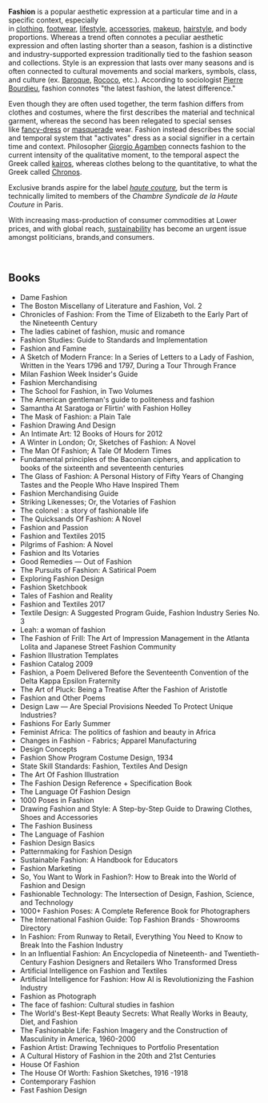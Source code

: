 <p><strong>Fashion</strong>&nbsp;is a popular aesthetic expression at a particular time and in a specific context, especially in&nbsp;<a title="Clothing" href="https://en.wikipedia.org/wiki/Clothing">clothing</a>,&nbsp;<a title="Footwear" href="https://en.wikipedia.org/wiki/Footwear">footwear</a>,&nbsp;<a title="Lifestyle (sociology)" href="https://en.wikipedia.org/wiki/Lifestyle_(sociology)">lifestyle</a>,&nbsp;<a title="Fashion accessory" href="https://en.wikipedia.org/wiki/Fashion_accessory">accessories</a>,&nbsp;<a class="mw-redirect" title="Makeup" href="https://en.wikipedia.org/wiki/Makeup">makeup</a>,&nbsp;<a title="Hairstyle" href="https://en.wikipedia.org/wiki/Hairstyle">hairstyle</a>, and body proportions.&nbsp;Whereas a trend often connotes a peculiar aesthetic expression and often lasting shorter than a season, fashion is a distinctive and industry-supported expression traditionally tied to the fashion season and collections.&nbsp;Style is an expression that lasts over many seasons and is often connected to cultural movements and social markers, symbols, class, and culture (ex.&nbsp;<a title="Baroque" href="https://en.wikipedia.org/wiki/Baroque">Baroque</a>,&nbsp;<a title="Rococo" href="https://en.wikipedia.org/wiki/Rococo">Rococo</a>, etc.). According to sociologist&nbsp;<a title="Pierre Bourdieu" href="https://en.wikipedia.org/wiki/Pierre_Bourdieu">Pierre Bourdieu</a>, fashion connotes "the latest fashion, the latest difference."</p>
<p>Even though they are often used together, the term fashion differs from clothes and costumes, where the first describes the material and technical garment, whereas the second has been relegated to special senses like&nbsp;<a title="Costume party" href="https://en.wikipedia.org/wiki/Costume_party">fancy-dress</a>&nbsp;or&nbsp;<a title="Masquerade ball" href="https://en.wikipedia.org/wiki/Masquerade_ball">masquerade</a>&nbsp;wear. Fashion instead describes the social and temporal system that "activates" dress as a social signifier in a certain time and context. Philosopher&nbsp;<a title="Giorgio Agamben" href="https://en.wikipedia.org/wiki/Giorgio_Agamben">Giorgio Agamben</a>&nbsp;connects fashion to the current intensity of the qualitative moment, to the temporal aspect the Greek called&nbsp;<a title="Kairos" href="https://en.wikipedia.org/wiki/Kairos">kairos</a>, whereas clothes belong to the quantitative, to what the Greek called&nbsp;<a title="Chronos" href="https://en.wikipedia.org/wiki/Chronos">Chronos</a>.</p>
<p>Exclusive brands aspire for the label&nbsp;<em><a title="Haute couture" href="https://en.wikipedia.org/wiki/Haute_couture">haute couture</a>,</em>&nbsp;but the term is technically limited to members of the&nbsp;<em>Chambre Syndicale de la Haute Couture</em>&nbsp;in Paris.</p>
<p>With increasing mass-production of consumer commodities at Lower prices, and with global reach,&nbsp;<a title="Sustainable fashion" href="https://en.wikipedia.org/wiki/Sustainable_fashion">sustainability</a>&nbsp;has become an urgent issue amongst politicians, brands,and consumers.</p>
</br>
<h2> Books </h2>


<ul>

<li><a target="_blank" href="https://github.com/manjunath5496/Fashion-Books/blob/master/fah(1).pdf" style="text-decoration:none;">Dame Fashion  </a></li>

<li><a target="_blank" href="https://github.com/manjunath5496/Fashion-Books/blob/master/fah(2).pdf" style="text-decoration:none;">The Boston Miscellany of Literature and Fashion, Vol. 2</a></li>

<li><a target="_blank" href="https://github.com/manjunath5496/Fashion-Books/blob/master/fah(3).pdf" style="text-decoration:none;">Chronicles of Fashion: From the Time of Elizabeth to the Early Part of the Nineteenth Century</a></li>

<li><a target="_blank" href="https://github.com/manjunath5496/Fashion-Books/blob/master/fah(4).pdf" style="text-decoration:none;">The ladies cabinet of fashion, music and romance</a></li>

<li><a target="_blank" href="https://github.com/manjunath5496/Fashion-Books/blob/master/fah(5).pdf" style="text-decoration:none;">Fashion Studies: Guide to Standards and Implementation </a></li>

<li><a target="_blank" href="https://github.com/manjunath5496/Fashion-Books/blob/master/fah(6).pdf" style="text-decoration:none;">Fashion and Famine</a></li>

<li><a target="_blank" href="https://github.com/manjunath5496/Fashion-Books/blob/master/fah(7).pdf" style="text-decoration:none;">A Sketch of Modern France: In a Series of Letters to a Lady of Fashion, Written in the Years 1796 and 1797, During a Tour Through France  </a></li>

<li><a target="_blank" href="https://github.com/manjunath5496/Fashion-Books/blob/master/fah(8).pdf" style="text-decoration:none;">Milan Fashion Week Insider's Guide   </a></li>

<li><a target="_blank" href="https://github.com/manjunath5496/Fashion-Books/blob/master/fah(9).pdf" style="text-decoration:none;"> Fashion Merchandising</a></li>

<li><a target="_blank" href="https://github.com/manjunath5496/Fashion-Books/blob/master/fah(10).pdf" style="text-decoration:none;">The School for Fashion, in Two Volumes</a></li>


<li><a target="_blank" href="https://github.com/manjunath5496/Fashion-Books/blob/master/fah(12).pdf" style="text-decoration:none;">The American gentleman's guide to politeness and fashion</a></li>

<li><a target="_blank" href="https://github.com/manjunath5496/Fashion-Books/blob/master/fah(13).pdf" style="text-decoration:none;">Samantha At Saratoga or Flirtin' with Fashion Holley </a></li>

<li><a target="_blank" href="https://github.com/manjunath5496/Fashion-Books/blob/master/fah(14).pdf" style="text-decoration:none;">The Mask of Fashion: a Plain Tale </a></li>

<li><a target="_blank" href="https://github.com/manjunath5496/Fashion-Books/blob/master/fah(15).pdf" style="text-decoration:none;">Fashion Drawing And Design   </a></li>

<li><a target="_blank" href="https://github.com/manjunath5496/Fashion-Books/blob/master/fah(16).pdf" style="text-decoration:none;">An Intimate Art: 12 Books of Hours for 2012  </a></li>


<li><a target="_blank" href="https://github.com/manjunath5496/Fashion-Books/blob/master/fah(17).pdf" style="text-decoration:none;"> A Winter in London; Or, Sketches of Fashion: A Novel  </a></li>

<li><a target="_blank" href="https://github.com/manjunath5496/Fashion-Books/blob/master/fah(18).pdf" style="text-decoration:none;">The Man Of Fashion; A Tale Of Modern Times</a></li>

<li><a target="_blank" href="https://github.com/manjunath5496/Fashion-Books/blob/master/fah(19).pdf" style="text-decoration:none;">Fundamental principles of the Baconian ciphers, and application to books of the sixteenth and seventeenth centuries</a></li>

<li><a target="_blank" href="https://github.com/manjunath5496/Fashion-Books/blob/master/fah(20).pdf" style="text-decoration:none;">The Glass of Fashion: A Personal History of Fifty Years of Changing Tastes and the People Who Have Inspired Them</a></li>

<li><a target="_blank" href="https://github.com/manjunath5496/Fashion-Books/blob/master/fah(21).pdf" style="text-decoration:none;">Fashion Merchandising Guide  </a></li>

<li><a target="_blank" href="https://github.com/manjunath5496/Fashion-Books/blob/master/fah(22).pdf" style="text-decoration:none;">Striking Likenesses; Or, the Votaries of Fashion</a></li>

<li><a target="_blank" href="https://github.com/manjunath5496/Fashion-Books/blob/master/fah(23).pdf" style="text-decoration:none;">The colonel : a story of fashionable life </a></li>

<li><a target="_blank" href="https://github.com/manjunath5496/Fashion-Books/blob/master/fah(24).pdf" style="text-decoration:none;">The Quicksands Of Fashion: A Novel </a></li>

<li><a target="_blank" href="https://github.com/manjunath5496/Fashion-Books/blob/master/fah(25).pdf" style="text-decoration:none;">Fashion and Passion </a></li>

<li><a target="_blank" href="https://github.com/manjunath5496/Fashion-Books/blob/master/fah(26).pdf" style="text-decoration:none;">Fashion and Textiles 2015</a></li>

<li><a target="_blank" href="https://github.com/manjunath5496/Fashion-Books/blob/master/fah(27).pdf" style="text-decoration:none;">Pilgrims of Fashion: A Novel</a></li>

<li><a target="_blank" href="https://github.com/manjunath5496/Fashion-Books/blob/master/fah(28).pdf" style="text-decoration:none;">Fashion and Its Votaries</a></li>

<li><a target="_blank" href="https://github.com/manjunath5496/Fashion-Books/blob/master/fah(29).pdf" style="text-decoration:none;">Good Remedies — Out of Fashion</a></li>

<li><a target="_blank" href="https://github.com/manjunath5496/Fashion-Books/blob/master/fah(30).pdf" style="text-decoration:none;">The Pursuits of Fashion: A Satirical Poem</a></li>

<li><a target="_blank" href="https://github.com/manjunath5496/Fashion-Books/blob/master/fah(31).pdf" style="text-decoration:none;">Exploring Fashion Design  </a></li>


<li><a target="_blank" href="https://github.com/manjunath5496/Fashion-Books/blob/master/fah(32).pdf" style="text-decoration:none;"> Fashion Sketchbook  </a></li>

<li><a target="_blank" href="https://github.com/manjunath5496/Fashion-Books/blob/master/fah(33).pdf" style="text-decoration:none;">Tales of Fashion and Reality </a></li>

<li><a target="_blank" href="https://github.com/manjunath5496/Fashion-Books/blob/master/fah(34).pdf" style="text-decoration:none;">Fashion and Textiles 2017</a></li>

<li><a target="_blank" href="https://github.com/manjunath5496/Fashion-Books/blob/master/fah(35).pdf" style="text-decoration:none;">Textile Design: A Suggested Program Guide, Fashion Industry Series No. 3</a></li>

<li><a target="_blank" href="https://github.com/manjunath5496/Fashion-Books/blob/master/fah(36).pdf" style="text-decoration:none;">Leah: a woman of fashion</a></li>


<li><a target="_blank" href="https://github.com/manjunath5496/Fashion-Books/blob/master/fah(38).pdf" style="text-decoration:none;">The Fashion of Frill: The Art of Impression Management in the Atlanta Lolita and Japanese Street Fashion Community  </a></li>

<li><a target="_blank" href="https://github.com/manjunath5496/Fashion-Books/blob/master/fah(39).pdf" style="text-decoration:none;">Fashion Illustration Templates  </a></li>

<li><a target="_blank" href="https://github.com/manjunath5496/Fashion-Books/blob/master/fah(40).pdf" style="text-decoration:none;">Fashion Catalog 2009 </a></li>

<li><a target="_blank" href="https://github.com/manjunath5496/Fashion-Books/blob/master/fah(42).pdf" style="text-decoration:none;">Fashion, a Poem Delivered Before the Seventeenth Convention of the Delta Kappa Epsilon Fraternity</a></li>

<li><a target="_blank" href="https://github.com/manjunath5496/Fashion-Books/blob/master/fah(43).pdf" style="text-decoration:none;">The Art of Pluck: Being a Treatise After the Fashion of Aristotle</a></li>

<li><a target="_blank" href="https://github.com/manjunath5496/Fashion-Books/blob/master/fah(44).pdf" style="text-decoration:none;">Fashion and Other Poems </a></li>

<li><a target="_blank" href="https://github.com/manjunath5496/Fashion-Books/blob/master/fah(45).pdf" style="text-decoration:none;">Design Law — Are Special Provisions Needed To Protect Unique Industries?</a></li>

<li><a target="_blank" href="https://github.com/manjunath5496/Fashion-Books/blob/master/fah(46).pdf" style="text-decoration:none;">Fashions For Early Summer  </a></li>

<li><a target="_blank" href="https://github.com/manjunath5496/Fashion-Books/blob/master/fah(48).pdf" style="text-decoration:none;">Feminist Africa: The politics of fashion and beauty in Africa  </a></li>


<li><a target="_blank" href="https://github.com/manjunath5496/Fashion-Books/blob/master/fah(50).pdf" style="text-decoration:none;">Changes in Fashion - Fabrics; Apparel Manufacturing</a></li>

<li><a target="_blank" href="https://github.com/manjunath5496/Fashion-Books/blob/master/fah(51).pdf" style="text-decoration:none;">Design Concepts</a></li>

<li><a target="_blank" href="https://github.com/manjunath5496/Fashion-Books/blob/master/fah(53).pdf" style="text-decoration:none;">Fashion Show Program Costume Design, 1934</a></li>

<li><a target="_blank" href="https://github.com/manjunath5496/Fashion-Books/blob/master/fah(54).pdf" style="text-decoration:none;">State Skill Standards: Fashion, Textiles And Design </a></li>

<li><a target="_blank" href="https://github.com/manjunath5496/Fashion-Books/blob/master/fah(55).pdf" style="text-decoration:none;">The Art Of Fashion Illustration </a></li>

<li><a target="_blank" href="https://github.com/manjunath5496/Fashion-Books/blob/master/fah(56).pdf" style="text-decoration:none;">The Fashion Design Reference + Specification Book </a></li>


<li><a target="_blank" href="https://github.com/manjunath5496/Fashion-Books/blob/master/fah(57).pdf" style="text-decoration:none;">The Language Of Fashion Design</a></li>

<li><a target="_blank" href="https://github.com/manjunath5496/Fashion-Books/blob/master/fah(58).pdf" style="text-decoration:none;">1000 Poses in Fashion </a></li>

<li><a target="_blank" href="https://github.com/manjunath5496/Fashion-Books/blob/master/fah(59).pdf" style="text-decoration:none;">Drawing Fashion and Style: A Step-by-Step Guide to Drawing Clothes, Shoes and Accessories</a></li>

<li><a target="_blank" href="https://github.com/manjunath5496/Fashion-Books/blob/master/fah(60).pdf" style="text-decoration:none;">The Fashion Business </a></li>

<li><a target="_blank" href="https://github.com/manjunath5496/Fashion-Books/blob/master/fah(61).pdf" style="text-decoration:none;">The Language of Fashion </a></li>

<li><a target="_blank" href="https://github.com/manjunath5496/Fashion-Books/blob/master/fah(11).pdf" style="text-decoration:none;">Fashion Design Basics</a></li>

<li><a target="_blank" href="https://github.com/manjunath5496/Fashion-Books/blob/master/fah(37).rar" style="text-decoration:none;">Patternmaking for Fashion Design </a></li>

<li><a target="_blank" href="https://github.com/manjunath5496/Fashion-Books/blob/master/fah(41).pdf" style="text-decoration:none;">Sustainable Fashion: A Handbook for Educators</a></li>

<li><a target="_blank" href="https://github.com/manjunath5496/Fashion-Books/blob/master/fah(47).pdf" style="text-decoration:none;">Fashion Marketing</a></li>

<li><a target="_blank" href="https://github.com/manjunath5496/Fashion-Books/blob/master/fah(52).pdf" style="text-decoration:none;">So, You Want to Work in Fashion?: How to Break into the World of Fashion and Design </a></li>

<li><a target="_blank" href="https://github.com/manjunath5496/Fashion-Books/blob/master/fah(62).pdf" style="text-decoration:none;">Fashionable Technology: The Intersection of Design, Fashion, Science, and Technology</a></li>

<li><a target="_blank" href="https://github.com/manjunath5496/Fashion-Books/blob/master/fah(63).pdf" style="text-decoration:none;">1000+ Fashion Poses: A Complete Reference Book for Photographers</a></li>

<li><a target="_blank" href="https://github.com/manjunath5496/Fashion-Books/blob/master/fah(64).pdf" style="text-decoration:none;">The International Fashion Guide: Top Fashion Brands &middot; Showrooms Directory </a></li>

<li><a target="_blank" href="https://github.com/manjunath5496/Fashion-Books/blob/master/fah(65).pdf" style="text-decoration:none;">In Fashion: From Runway to Retail, Everything You Need to Know to Break Into the Fashion Industry </a></li>

<li><a target="_blank" href="https://github.com/manjunath5496/Fashion-Books/blob/master/fah(66).pdf" style="text-decoration:none;">In an Influential Fashion: An Encyclopedia of Nineteenth- and Twentieth-Century Fashion Designers and Retailers Who Transformed Dress</a></li>

<li><a target="_blank" href="https://github.com/manjunath5496/Fashion-Books/blob/master/fah(67).pdf" style="text-decoration:none;">Artificial Intelligence on Fashion and Textiles</a></li>

<li><a target="_blank" href="https://github.com/manjunath5496/Fashion-Books/blob/master/fah(68).pdf" style="text-decoration:none;">Artificial Intelligence for Fashion: How AI is Revolutionizing the Fashion Industry </a></li>


<li><a target="_blank" href="https://github.com/manjunath5496/Fashion-Books/blob/master/fah(69).pdf" style="text-decoration:none;">Fashion as Photograph</a></li>

<li><a target="_blank" href="https://github.com/manjunath5496/Fashion-Books/blob/master/fah(70).pdf" style="text-decoration:none;">The face of fashion: Cultural studies in fashion</a></li>

<li><a target="_blank" href="https://github.com/manjunath5496/Fashion-Books/blob/master/fah(71).pdf" style="text-decoration:none;">The World's Best-Kept Beauty Secrets: What Really Works in Beauty, Diet, and Fashion </a></li>


<li><a target="_blank" href="https://github.com/manjunath5496/Fashion-Books/blob/master/fah(72).pdf" style="text-decoration:none;">The Fashionable Life: Fashion Imagery and the Construction of Masculinity in America, 1960-2000</a></li>

<li><a target="_blank" href="https://github.com/manjunath5496/Fashion-Books/blob/master/fah(73).rar" style="text-decoration:none;">Fashion Artist: Drawing Techniques to Portfolio Presentation</a></li>

<li><a target="_blank" href="https://github.com/manjunath5496/Fashion-Books/blob/master/fah(49).pdf" style="text-decoration:none;">A Cultural History of Fashion in the 20th and 21st Centuries</a></li>

<li><a target="_blank" href="https://github.com/manjunath5496/Fashion-Books/blob/master/fah(74).pdf" style="text-decoration:none;">House Of Fashion</a></li>

<li><a target="_blank" href="https://github.com/manjunath5496/Fashion-Books/blob/master/fah(75).rar" style="text-decoration:none;">The House Of Worth: Fashion Sketches, 1916 -1918 </a></li>


<li><a target="_blank" href="https://github.com/manjunath5496/Fashion-Books/blob/master/fah(76).pdf" style="text-decoration:none;">Contemporary Fashion</a></li>

<li><a target="_blank" href="https://github.com/manjunath5496/Fashion-Books/blob/master/fah(77).pdf" style="text-decoration:none;">Fast Fashion Design</a></li>



</ul>
